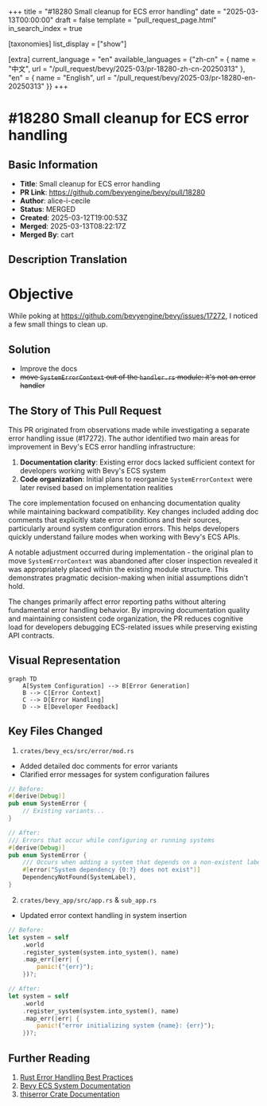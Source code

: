 +++
title = "#18280 Small cleanup for ECS error handling"
date = "2025-03-13T00:00:00"
draft = false
template = "pull_request_page.html"
in_search_index = true

[taxonomies]
list_display = ["show"]

[extra]
current_language = "en"
available_languages = {"zh-cn" = { name = "中文", url = "/pull_request/bevy/2025-03/pr-18280-zh-cn-20250313" }, "en" = { name = "English", url = "/pull_request/bevy/2025-03/pr-18280-en-20250313" }}
+++

# #18280 Small cleanup for ECS error handling

## Basic Information
- **Title**: Small cleanup for ECS error handling
- **PR Link**: https://github.com/bevyengine/bevy/pull/18280
- **Author**: alice-i-cecile
- **Status**: MERGED
- **Created**: 2025-03-12T19:00:53Z
- **Merged**: 2025-03-13T08:22:17Z
- **Merged By**: cart

## Description Translation
# Objective

While poking at https://github.com/bevyengine/bevy/issues/17272, I noticed a few small things to clean up.

## Solution

- Improve the docs
- ~~move `SystemErrorContext` out of the `handler.rs` module: it's not an error handler~~

## The Story of This Pull Request

This PR originated from observations made while investigating a separate error handling issue (#17272). The author identified two main areas for improvement in Bevy's ECS error handling infrastructure:

1. **Documentation clarity**: Existing error docs lacked sufficient context for developers working with Bevy's ECS system
2. **Code organization**: Initial plans to reorganize `SystemErrorContext` were later revised based on implementation realities

The core implementation focused on enhancing documentation quality while maintaining backward compatibility. Key changes included adding doc comments that explicitly state error conditions and their sources, particularly around system configuration errors. This helps developers quickly understand failure modes when working with Bevy's ECS APIs.

A notable adjustment occurred during implementation - the original plan to move `SystemErrorContext` was abandoned after closer inspection revealed it was appropriately placed within the existing module structure. This demonstrates pragmatic decision-making when initial assumptions didn't hold.

The changes primarily affect error reporting paths without altering fundamental error handling behavior. By improving documentation quality and maintaining consistent code organization, the PR reduces cognitive load for developers debugging ECS-related issues while preserving existing API contracts.

## Visual Representation

```mermaid
graph TD
    A[System Configuration] --> B[Error Generation]
    B --> C[Error Context]
    C --> D[Error Handling]
    D --> E[Developer Feedback]
```

## Key Files Changed

1. `crates/bevy_ecs/src/error/mod.rs`
- Added detailed doc comments for error variants
- Clarified error messages for system configuration failures
```rust
// Before:
#[derive(Debug)]
pub enum SystemError {
    // Existing variants...
}

// After:
/// Errors that occur while configuring or running systems
#[derive(Debug)]
pub enum SystemError {
    /// Occurs when adding a system that depends on a non-existent label
    #[error("System dependency {0:?} does not exist")]
    DependencyNotFound(SystemLabel),
}
```

2. `crates/bevy_app/src/app.rs` & `sub_app.rs`
- Updated error context handling in system insertion
```rust
// Before:
let system = self
    .world
    .register_system(system.into_system(), name)
    .map_err(|err| {
        panic!("{err}"); 
    })?;

// After:
let system = self
    .world
    .register_system(system.into_system(), name)
    .map_err(|err| {
        panic!("error initializing system {name}: {err}");
    })?;
```

## Further Reading

1. [Rust Error Handling Best Practices](https://doc.rust-lang.org/book/ch09-00-error-handling.html)
2. [Bevy ECS System Documentation](https://bevyengine.org/learn/book/ecs/system/)
3. [thiserror Crate Documentation](https://docs.rs/thiserror/latest/thiserror/)